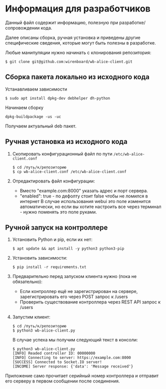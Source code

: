 # Информация для разработчиков

Данный файл содержит информацию, полезную при разработке/сопровождении кода.

Далее описаны сборка, ручная установка и приведены другие специфические
сведения, которые могут быть полезны в разработке.

Любые манипуляции нужно начинать с клонирования репозитория:

```terminal
$ git clone git@github.com:wirenboard/wb-alice-client.git
```


## Сборка пакета локально из исходного кода

Устанавливаем зависимости

```terminal
$ sudo apt install dpkg-dev debhelper dh-python
```

Начинаем сборку

```terminal
dpkg-buildpackage -us -uc
```

Получаем актуальный deb пакет.

## Ручная установка из исходного кода

1. Скопировать конфигурационный файл по пути `/etc/wb-alice-client.conf`

   ```terminal
   $ cd /путь/к/репозиторию
   $ cp wb-alice-client.conf /etc/wb-alice-client.conf
   ```

2. Отредактировать файл конфигурации:

   - Вместо "example.com:8000" указать адрес и порт сервера.
   - "enabled": true - по дефолту стоит false чтобы не ломился в интернет
   В случае использования webui это поле изменится автоматически, но если
   вы хотите настроить все через терминал - нужно поменять это поле руками.

## Ручной запуск на контроллере

1. Установить Python и pip, если их нет:

   ```terminal
   $ apt update && apt install -y python3 python3-pip
   ```

2. Установить зависимости:

   ```terminal
   $ pip install -r requirements.txt
   ```

3. Предварительно перед запуском клиента нужно (пока не обязательно):

   - Если контроллер ещё не зарегистрирован на сервере, зарегистрировать
     его через POST запрос к /users
   - Проверить существование контроллера через REST API запрос к /users

4. Запустим клиент:

   ```terminal
   $ cd /путь/к/репозиторию
   $ python3 wb-alice-client.py
   ```

   В случае успеха мы получим следующий текст в консоли:

   ```terminal
   $ python3 wb-alice-client.py
   [INFO] Readed controller ID: 00000000
   [INFO] Connecting to server: https://example.com:8000
   [SUCCESS] Connected to Socket.IO server!
   [INCOME] Server response: {'data': 'Message received'}
   ```

Приложение само прочитает серийный номер контроллера и отправит его серверу
в первом сообщении после соединения.
